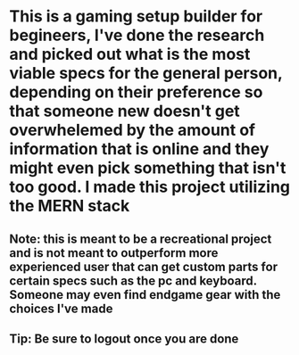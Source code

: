 # This is a gaming setup builder for begineers, I've done the research and picked out what is the most viable specs for the general person, depending on their preference so that someone new doesn't get overwhelemed by the amount of information that is online and they might even pick something that isn't too good. I made this project utilizing the MERN stack

## Note: this is meant to be a recreational project and is not meant to outperform more experienced user that can get custom parts for certain specs such as the pc and keyboard. Someone may even find endgame gear with the choices I've made

## Tip: Be sure to logout once you are done


